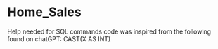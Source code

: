 # Home_Sales

Help needed for SQL commands code was inspired from the following found on chatGPT:
CAST(X AS INT) 
